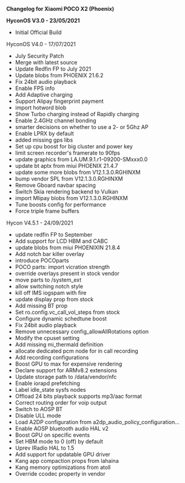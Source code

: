 **Changelog for Xiaomi POCO X2 (Phoenix)**

**HyconOS V3.0 - 23/05/2021**
- Initial Official Build

HyconOS V4.0 - 17/07/2021
- July Security Patch
- Merge with latest source 
- Update Redfin FP to July 2021
- Update blobs from PHOENIX 21.6.2
- Fix 24bit audio playback
- Enable FPS info 
- Add Adaptive charging
- Support Alipay fingerprint payment 
- import hotword blob
- Show Turbo charging instead of Rapidly charging
- Enable 2.4GHz channel bonding
- smarter decisions on whether to use a 2- or 5Ghz AP 
- Enable LPRX by default 
- added missing gps libs
- Set up cpu boost for big cluster and power key
- limit screen recorder's framerate to 90fps
- update graphics from LA.UM.9.1.r1-09200-SMxxx0.0
- update bt aptx from miui PHOENIX 21.4.7
- update some more blobs from V12.1.3.0.RGHINXM
- bump vendor SPL from V12.1.3.0.RGHINXM
- Remove Gboard navbar spacing 
- Switch Skia rendering backend to Vulkan 
- import Mlipay blobs from V12.1.3.0.RGHINXM 
- Tune boosts config for performance 
- Force triple frame buffers 

Hycon V4.5.1 - 24/09/2021
- update redfin FP to September 
- Add support for LCD HBM and CABC 
- update blobs from miui PHOENIXIN 21.8.4 
- Add notch bar killer overlay 
- introduce POCOparts 
- POCO parts: import vicration strength 
- override overlays present in stock vendor 
- move parts to /system_ext
- allow switching notch style 
- kill off IMS iogspam with fire 
- update display prop from stock 
- Add missing BT prop
- Set ro.config.vc_call_vol_steps from stock
- Configure dynamic schedtune boost 
- Fix 24bit audio playback 
- Remove unnecessary config_allowAllRotations option
- Modify the cpuset setting 
- Add missing mi_thermald definition
- allocate dedicated pcm node for in call recording
- Add recording configurations 
- Boost GPU to max for expensive rendering
- Declare support for ARMv8.2 extensions 
- Update storage path to /data/vendor/nfc 
- Enable iorapd prefetching 
- Label idle_state sysfs nodes 
- Offload 24 bits playback supports mp3/aac format 
- Correct routing order for voip output
- Switch to AOSP BT 
- Disable ULL mode 
- Load A2DP configuration from a2dp_audio_policy_configuration…
- Enable AOSP bluetooth audio HAL v2
- Boost GPU on specific events 
- Set HBM mode to 0 (off) by default 
- Uprev IRadio HAL to 1.5  
- Add support for updatable GPU driver 
- Kang app compaction props from lahaina
- Kang memory optimizations from atoll
- Override ccodec property in vendor 
